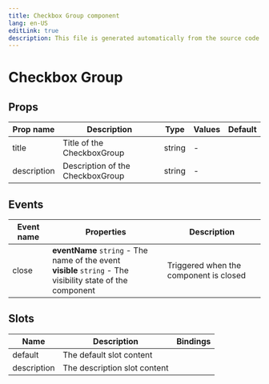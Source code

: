 ```yaml
---
title: Checkbox Group component
lang: en-US
editLink: true
description: This file is generated automatically from the source code. Changes made here will be lost.
---
```


# Checkbox Group

<!--@include: ./checkboxGroup.doc.md-->

## Props

| Prop name   | Description                      | Type   | Values | Default |
| ----------- | -------------------------------- | ------ | ------ | ------- |
| title       | Title of the CheckboxGroup       | string | -      |         |
| description | Description of the CheckboxGroup | string | -      |         |

## Events

| Event name | Properties                                                                                                      | Description                            |
| ---------- | --------------------------------------------------------------------------------------------------------------- | -------------------------------------- |
| close      | **eventName** `string` - The name of the event<br/>**visible** `string` - The visibility state of the component | Triggered when the component is closed |

## Slots

| Name        | Description                  | Bindings |
| ----------- | ---------------------------- | -------- |
| default     | The default slot content     |          |
| description | The description slot content |          |

